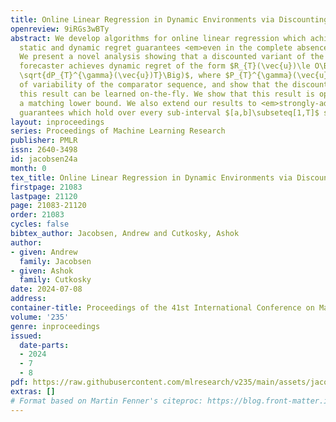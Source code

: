 ```yaml
---
title: Online Linear Regression in Dynamic Environments via Discounting
openreview: 9iRGs3wBTy
abstract: We develop algorithms for online linear regression which achieve optimal
  static and dynamic regret guarantees <em>even in the complete absence of prior knowledge</em>.
  We present a novel analysis showing that a discounted variant of the Vovk-Azoury-Warmuth
  forecaster achieves dynamic regret of the form $R_{T}(\vec{u})\le O\Big(d\log(T)\vee
  \sqrt{dP_{T}^{\gamma}(\vec{u})T}\Big)$, where $P_{T}^{\gamma}(\vec{u})$ is a measure
  of variability of the comparator sequence, and show that the discount factor achieving
  this result can be learned on-the-fly. We show that this result is optimal by providing
  a matching lower bound. We also extend our results to <em>strongly-adaptive</em>
  guarantees which hold over every sub-interval $[a,b]\subseteq[1,T]$ simultaneously.
layout: inproceedings
series: Proceedings of Machine Learning Research
publisher: PMLR
issn: 2640-3498
id: jacobsen24a
month: 0
tex_title: Online Linear Regression in Dynamic Environments via Discounting
firstpage: 21083
lastpage: 21120
page: 21083-21120
order: 21083
cycles: false
bibtex_author: Jacobsen, Andrew and Cutkosky, Ashok
author:
- given: Andrew
  family: Jacobsen
- given: Ashok
  family: Cutkosky
date: 2024-07-08
address:
container-title: Proceedings of the 41st International Conference on Machine Learning
volume: '235'
genre: inproceedings
issued:
  date-parts:
  - 2024
  - 7
  - 8
pdf: https://raw.githubusercontent.com/mlresearch/v235/main/assets/jacobsen24a/jacobsen24a.pdf
extras: []
# Format based on Martin Fenner's citeproc: https://blog.front-matter.io/posts/citeproc-yaml-for-bibliographies/
---
```

